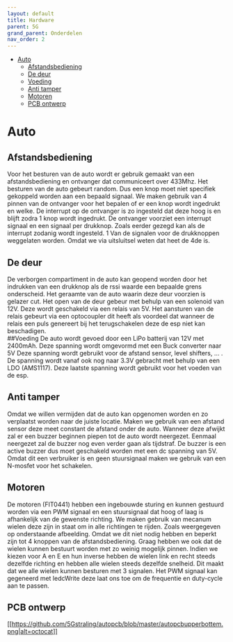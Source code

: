 ```yaml
---
layout: default
title: Hardware
parent: 5G
grand_parent: Onderdelen
nav_order: 2
---
```


- [Auto](#Auto)
  - [Afstandsbediening](#Afstandsbediening)
  - [De deur](#De-deur)
  - [Voeding](#Voeding)
  - [Anti tamper](#Anti-tamper)
  - [Motoren](#Motoren)
  - [PCB ontwerp](#PCB-ontwerp)

# Auto
## Afstandsbediening
Voor het besturen van de auto wordt er gebruik gemaakt van een afstandsbediening en ontvanger dat communiceert over 433Mhz.
Het besturen van de auto gebeurt random. Dus een knop moet niet specifiek gekoppeld worden aan een bepaald signaal. We maken gebruik van 4 pinnen van de ontvanger voor het bepalen of er een knop wordt ingedrukt en welke. De interrupt op de ontvanger is zo ingesteld dat deze hoog is en blijft zodra 1 knop wordt ingedrukt. De ontvanger voorziet een interrupt signaal en een signaal per drukknop. Zoals eerder gezegd kan als de interrupt zodanig wordt ingesteld. 1 Van de signalen voor de drukknoppen weggelaten worden. Omdat we via uitsluitsel weten dat heet de 4de is.
## De deur
De verborgen compartiment in de auto kan geopend worden door het indrukken van een drukknop als de rssi waarde een bepaalde grens onderscheid. Het geraamte van de auto waarin deze deur voorzien is gelazer cut. Het open van de deur gebeur met behulp van een solenoid van 12V. Deze wordt geschakeld via een relais van 5V. Het aansturen van de relais gebeurt via een optocoupler dit heeft als voordeel dat wanneer de relais een puls genereert bij het terugschakelen deze de esp niet kan beschadigen.  
##Voeding
De auto wordt gevoed door een LiPo batterij van 12V met 2400mAh. Deze spanning wordt omgevormd met een Buck converter naar 5V Deze spanning wordt gebruikt voor de afstand sensor, level shifters, … . De spanning wordt vanaf ook nog naar 3.3V gebracht met behulp van een LDO (AMS1117). Deze laatste spanning wordt gebruikt voor het voeden van de esp.
## Anti tamper
Omdat we willen vermijden dat de auto kan opgenomen worden en zo verplaatst worden naar de juiste locatie. Maken we gebruik van een afstand sensor deze meet constant de afstand onder de auto. Wanneer deze afwijkt zal er een buzzer beginnen piepen tot de auto wordt neergezet. Eenmaal neergezet zal de buzzer nog even verder gaan als tijdstraf. De buzzer is een active buzzer dus moet geschakeld worden met een dc spanning van 5V. Omdat dit een verbruiker is en geen stuursignaal maken we gebruik van een N-mosfet voor het schakelen. 
## Motoren
De motoren (FIT0441)  hebben een ingebouwde sturing en kunnen gestuurd worden via een PWM signaal en een stuursignaal dat hoog of laag is afhankelijk van de gewenste richting. We maken gebruik van mecanum wielen deze zijn in staat om in alle richtingen te rijden. Zoals weergegeven op onderstaande afbeelding. 
Omdat we dit niet nodig hebben en beperkt zijn tot 4 knoppen van de afstandsbediening. Graag hebben we ook dat de wielen kunnen bestuurt worden met zo weinig mogelijk pinnen. Indien we kiezen voor A en E en hun inverse hebben de wielen link en recht steeds dezelfde richting en hebben alle wielen steeds dezelfde snelheid. Dit maakt dat we alle wielen kunnen besturen met 3 signalen. 
Het PWM signaal kan gegeneerd met ledcWrite deze laat ons toe om de frequentie en duty-cycle aan te passen.
## PCB ontwerp
[[https://github.com/5Gstraling/autopcb/blob/master/autopcbupperbottem.png|alt=octocat]]




